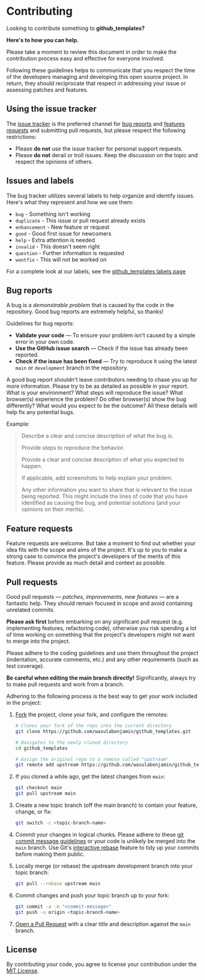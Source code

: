# Contributing

Looking to contribute something to **github_templates?** 

**Here's to how you can help.**

Please take a moment to review this document in order to make the contribution process easy and effective for everyone 
involved.

Following these guidelines helps to communicate that you respect the time of the developers managing and developing this 
open source project. In return, they should reciprocate that respect in addressing your issue or assessing patches and 
features.

## Using the issue tracker

The [issue tracker][issue_tracker] is the preferred channel for [bug reports][report_bug] and 
[features requests][request_feature] and submitting pull requests, but please respect the following restrictions:
* Please **do not** use the issue tracker for personal support requests.
* Please **do not** derail or troll issues. Keep the discussion on the topic and respect the opinions of others.

## Issues and labels

The bug tracker utilizes several labels to help organize and identify issues. Here's what they represent and how we use 
them:
- `bug` - Something isn't working
- `duplicate` - This issue or pull request already exists
- `enhancement` - New feature or request
- `good` - Good first issue for newcomers
- `help` - Extra attention is needed
- `invalid` - This doesn't seem right
- `question` - Further information is requested
- `wontfix` - This will not be worked on

For a complete look at our labels, see the [github_templates labels page][gh_templates_labels]

## Bug reports

A bug is a _demonstrable problem_ that is caused by the code in the repository. Good bug reports are extremely helpful, 
so thanks!

Guidelines for bug reports:
* **Validate your code** &mdash; To ensure your problem isn't caused by a simple error in your own code.
* **Use the GitHub issue search** &mdash; Check if the issue has already been reported.
* **Check if the issue has been fixed** &mdash; Try to reproduce it using the latest `main` or `development` branch in 
the repository.

A good bug report shouldn't leave contributors needing to chase you up for more information. Please try to be as 
detailed as possible in your report. What is your environment? What steps will reproduce the issue? What browser(s) 
experience the problem? Do other browser(s) show the bug differently? What would you expect to be the outcome? All these 
details will help fix any potential bugs.

Example:
> Describe a clear and concise description of what the bug is.
>
> Provide steps to reproduce the behavior.
>
> Provide a clear and concise description of what you expected to happen.
>
> If applicable, add screenshots to help explain your problem.
>
> Any other information you want to share that is relevant to the issue being reported. This might include the lines of 
code that you have identified as causing the bug, and potential solutions (and your opinions on their merits).

## Feature requests

Feature requests are welcome. But take a moment to find out whether your idea fits with the scope and aims of the 
project. It's up to you to make a strong case to convince the project's developers of the merits of this feature. 
Please provide as much detail and context as possible.

## Pull requests

Good pull requests &mdash; *patches, improvements, new features* &mdash; are a fantastic help. They should remain 
focused in scope and avoid containing unrelated commits.

**Please ask first** before embarking on any significant pull request (e.g. implementing features, refactoring code), 
otherwise you risk spending a lot of time working on something that the project's developers might not want to merge 
into the project.

Please adhere to the coding guidelines and use them throughout the project (indentation, accurate comments, etc.) and 
any other requirements (such as test coverage).

**Be careful when editing the main branch directly!** Significantly, always try to make pull requests and work from a 
branch.

Adhering to the following process is the best way to get your work included in the project:
1. [Fork](https://help.github.com/articles/fork-a-repo/) the project, clone your fork, and configure the remotes:

   ```bash
   # Clones your fork of the repo into the current directory
   git clone https://github.com/wasulabenjamin/github_templates.git

   # Navigates to the newly cloned directory
   cd github_templates

   # Assign the original repo to a remote called "upstream"
   git remote add upstream https://github.com/wasulabenjamin/github_templates.git
   ```
2. If you cloned a while ago, get the latest changes from `main`:

   ```bash
   git checkout main
   git pull upstream main
   ```
3. Create a new topic branch (off the main branch) to contain your feature, change, or fix:

   ```bash
   git switch -c <topic-branch-name>
   ```
4. Commit your changes in logical chunks. Please adhere to these [git commit message guidelines][commit_message_guides] 
or your code is unlikely be merged into the `main` branch. Use Git's [interactive rebase][interactive_rebase] feature to 
tidy up your commits before making them public.
5. Locally merge (or rebase) the upstream development branch into your topic branch:

   ```bash
   git pull --rebase upstream main
   ```
6. Commit changes and push your topic branch up to your fork:

   ```bash
   git commit -a -m "<commit-message>"
   git push -u origin <topic-branch-name>
   ```
7. [Open a Pull Request][pull_request] with a clear title and description against the `main` branch.

## License

By contributing your code, you agree to license your contribution under the [MIT License][license_mit].


<!--
   As you might notice, I'm using markdown "reference style" links for readability.
   Reference links are enclosed in brackets [] instead of parentheses ().
   https://www.markdownguide.org/basic-syntax/
-->
[issue_tracker]: https://github.com/wasulabenjamin/github_templates/issues
[report_bug]: https://github.com/wasulabenjamin/github_templates/issues/new?template=bug_report.md
[request_feature]: https://github.com/wasulabenjamin/github_templates/issues/new?template=feature_request.md
[gh_templates_labels]: https://github.com/wasulabenjamin/github_templates/labels
[commit_message_guides]: https://tbaggery.com/2008/04/19/a-note-about-git-commit-messages.html
[interactive_rebase]: https://help.github.com/articles/about-git-rebase/
[pull_request]: https://help.github.com/articles/about-pull-requests/
[license_mit]: https://github.com/wasulabenjamin/github_templates/blob/main/LICENSE
